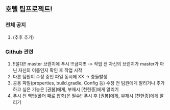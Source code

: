 ## 호텔 팀프로젝트!

### 전체 공지
1. (추후 추가)


### Github 관련
1. !!절대!! master 브랜치에 푸시 !!!금지!!! -> 작업 전 자신의 브랜치가 master가 아닌 자신의 이름인지 확인 후 작업 시작
2. 다른 팀원이 수정 중인 파일 동시에 XX -> 충돌발생
3. 공용 파일(properties, build.gradle, Config 등) 수정 전 팀원에게 알리거나 추가하고 싶은 기능은 [권봄]에게, 부재시 [천현종]에게 알리기
4. 푸시 전 백업(폴더 째로 압축)은 필수!! 푸시 후 [권봄]에게, 부재시 [천현종]에게 알리기
